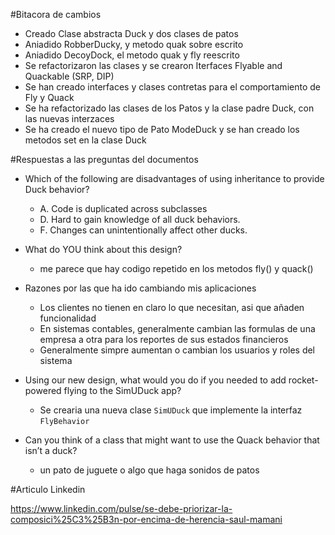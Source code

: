 #Bitacora de cambios
- Creado Clase abstracta Duck y dos clases de patos
- Aniadido RobberDucky, y metodo quak sobre escrito
- Aniadido DecoyDock, el metodo quak y fly reescrito
- Se refactorizaron las clases y se crearon Iterfaces Flyable and Quackable (SRP, DIP)
- Se han creado interfaces y clases contretas para el comportamiento de Fly y Quack
- Se ha refactorizado las clases de los Patos y la clase padre Duck, con las nuevas interzaces
- Se ha creado el nuevo tipo de Pato ModeDuck y se han creado los metodos set en la clase Duck


#Respuestas a las preguntas del documentos
- Which of the following are disadvantages of using inheritance to
  provide Duck behavior?
  - A. Code is duplicated across subclasses
  - D. Hard to gain knowledge of all duck behaviors.
  - F. Changes can unintentionally affect other ducks.
  
- What do YOU think about this design?
    - me parece que hay codigo repetido en los metodos fly() y quack()
    
- Razones por las que ha ido cambiando mis aplicaciones
    - Los clientes no tienen en claro lo que necesitan, asi que añaden funcionalidad
    - En sistemas contables, generalmente cambian las formulas de una empresa a otra para los reportes de sus estados financieros
    - Generalmente simpre aumentan o cambian los usuarios y roles del sistema
 
- Using our new design, what would you do if you needed to
  add rocket-powered flying to the SimUDuck app?
    - Se crearia una nueva clase `SimUDuck` que implemente la interfaz `FlyBehavior`
- Can you think of a class that might want to use the Quack behavior that isn’t a duck?
    - un pato de juguete o algo que haga sonidos de patos
  
#Articulo Linkedin

https://www.linkedin.com/pulse/se-debe-priorizar-la-composici%25C3%25B3n-por-encima-de-herencia-saul-mamani
